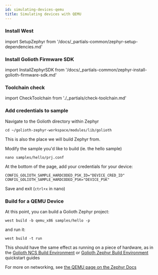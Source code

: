 ```yaml
---
id: simulating-devices-qemu
title: Simulating devices with QEMU
---
```


### Install West

import SetupZephyr from '/docs/_partials-common/zephyr-setup-dependencies.md'

<SetupZephyr workspace_directory="golioth-zephyr-workspace"/>

### Install Golioth Firmware SDK

import InstallZephyrSDK from '/docs/_partials-common/zephyr-install-golioth-firmware-sdk.md'

<InstallZephyrSDK/>

### Toolchain check

import CheckToolchain from './\_partials/check-toolchain.md'

<CheckToolchain/>

### Add credentials to sample

Navigate to the Golioth directory within Zephyr

```
cd ~/golioth-zephyr-workspace/modules/lib/golioth
```
This is also the place we will build Zephyr from.

Modify the sample you'd like to build (ie. the hello sample)

```
nano samples/hello/prj.conf
```

At the bottom of the page, add your credentials for your device:

```
CONFIG_GOLIOTH_SAMPLE_HARDCODED_PSK_ID="DEVICE_CRED_ID"
CONFIG_GOLIOTH_SAMPLE_HARDCODED_PSK="DEVICE_PSK"
```
Save and exit (`ctrl+x` in nano)

### Build for a QEMU Device

At this point, you can build a Golioth Zephyr project:

```
west build -b qemu_x86 samples/hello -p
```

and run it:

```
west build -t run
```

This should have the same effect as running on a piece of hardware, as in the [Golioth NCS Build Environment](/getting-started/device-examples/compile-example-code/zephyr) or [Golioth Zephyr Build Environment](/getting-started/device-examples/compile-example-code/zephyr-ncs) quickstart guides

For more on networking, see [the QEMU page on the Zephyr Docs](https://docs.zephyrproject.org/latest/guides/networking/qemu_setup.html)

